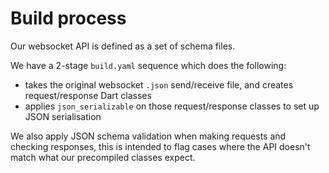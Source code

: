 # Build process

Our websocket API is defined as a set of schema files.

We have a 2-stage `build.yaml` sequence which does the following:

- takes the original websocket `.json` send/receive file, and creates request/response Dart classes
- applies `json_serializable` on those request/response classes to set up JSON serialisation

We also apply JSON schema validation when making requests and checking responses, this is intended
to flag cases where the API doesn't match what our precompiled classes expect.

